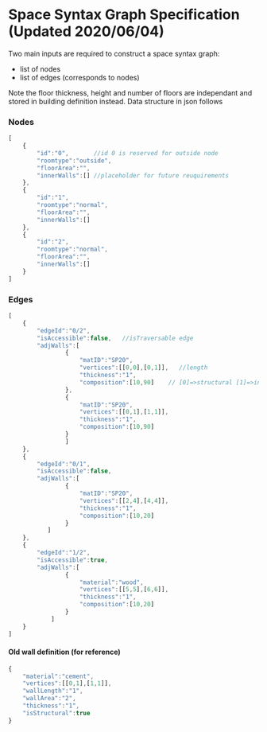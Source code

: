 # Space Syntax Graph Specification (Updated 2020/06/04)
Two main inputs are required to construct a space syntax graph:
- list of nodes
- list of edges (corresponds to nodes)

Note the floor thickness, height and number of floors are independant and stored in building definition instead.
Data structure in json follows
### Nodes
```js
[
    {
        "id":"0",		//id 0 is reserved for outside node
        "roomtype":"outside",
        "floorArea":"",
        "innerWalls":[]	//placeholder for future reuquirements
    },
    {
        "id":"1",
        "roomtype":"normal",
        "floorArea":"",
        "innerWalls":[]
    },
    {
        "id":"2",
        "roomtype":"normal",
        "floorArea":"",
        "innerWalls":[]
    }
]
```
### Edges
```js
[
    {
        "edgeId":"0/2",
        "isAccessible":false,   //isTraversable edge
        "adjWalls":[    
				{
					"matID":"SP20",
					"vertices":[[0,0],[0,1]],   //length
    				"thickness":"1",
					"composition":[10,90]    // [0]=>structural [1]=>infill
				},
				{
					"matID":"SP20",
    				"vertices":[[0,1],[1,1]],
    				"thickness":"1",
    				"composition":[10,90]
				}
				]
    },	
	{
	    "edgeId":"0/1",
	    "isAccessible":false,
	    "adjWalls":[
	            {
					"matID":"SP20",
	                "vertices":[[2,4],[4,4]],
    				"thickness":"1",
					"composition":[10,20]
	            }
	       ]
	},
	{
	    "edgeId":"1/2",
	    "isAccessible":true,
	    "adjWalls":[
    	        {
        	        "material":"wood",
        	        "vertices":[[5,5],[6,6]],
    				"thickness":"1",
    				"composition":[10,20]
    	        }
            ]
	}
]
```
#### Old wall definition (for reference)
```js
{
	"material":"cement",
	"vertices":[[0,1],[1,1]],
	"wallLength":"1",
	"wallArea":"2",
	"thickness":"1",
	"isStructural":true
}
```